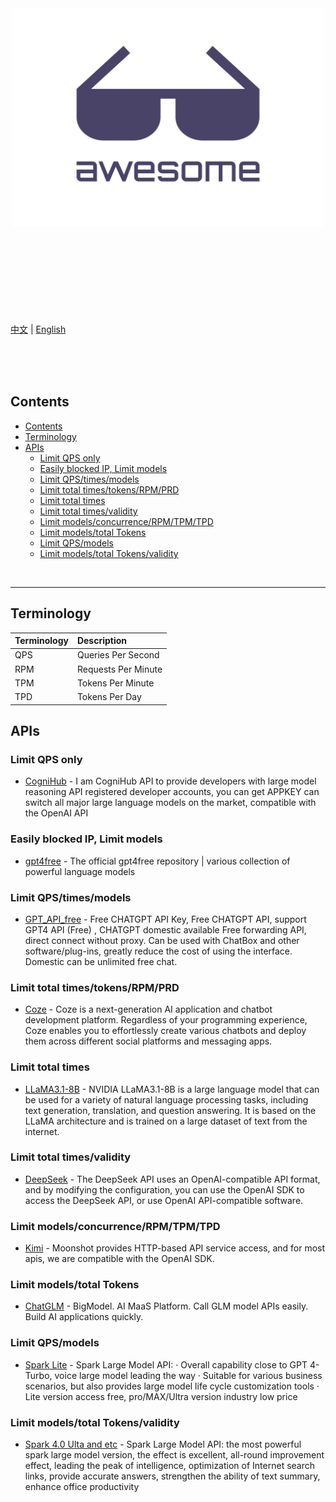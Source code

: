 <div align="center">
	<img width="500" height="350" src="media/logo.svg" alt="Awesome">
	<br>
	<br>
	<br>
	<br>
</div>
<br>
<br>
<br>
<br>
<br>

[中文](readme.zh.md) | [English](readme.md)

<br>
<br>
<br>

## Contents

- [Contents](#contents)
- [Terminology](#terminology)
- [APIs](#apis)
  - [Limit QPS only](#limit-qps-only)
  - [Easily blocked IP, Limit models](#easily-blocked-ip-limit-models)
  - [Limit QPS/times/models](#limit-qpstimesmodels)
  - [Limit total times/tokens/RPM/PRD](#limit-total-timestokensrpmprd)
  - [Limit total times](#limit-total-times)
  - [Limit total times/validity](#limit-total-timesvalidity)
  - [Limit models/concurrence/RPM/TPM/TPD](#limit-modelsconcurrencerpmtpmtpd)
  - [Limit models/total Tokens](#limit-modelstotal-tokens)
  - [Limit QPS/models](#limit-qpsmodels)
  - [Limit models/total Tokens/validity](#limit-modelstotal-tokensvalidity)

<br>
<hr>

## Terminology

| Terminology | Description         |
| :---------- | :------------------ |
| QPS         | Queries Per Second  |
| RPM         | Requests Per Minute |
| TPM         | Tokens Per Minute   |
| TPD         | Tokens Per Day      |

## APIs

### Limit QPS only

- [CogniHub](https://cognihub.baystoneai.com) - I am CogniHub API to provide developers with large model reasoning API registered developer accounts, you can get APPKEY can switch all major large language models on the market, compatible with the OpenAI API

### Easily blocked IP, Limit models

- [gpt4free](https://github.com/xtekky/gpt4free) - The official gpt4free repository | various collection of powerful language models

### Limit QPS/times/models

- [GPT_API_free](https://github.com/chatanywhere/GPT_API_free) - Free CHATGPT API Key, Free CHATGPT API, support GPT4 API (Free) , CHATGPT domestic available Free forwarding API, direct connect without proxy. Can be used with ChatBox and other software/plug-ins, greatly reduce the cost of using the interface. Domestic can be unlimited free chat.

### Limit total times/tokens/RPM/PRD

- [Coze](https://www.coze.com/docs/developer_guides/coze_api_overview) - Coze is a next-generation AI application and chatbot development platform. Regardless of your programming experience, Coze enables you to effortlessly create various chatbots and deploy them across different social platforms and messaging apps.

### Limit total times

- [LLaMA3.1-8B](https://build.nvidia.com/explore/discover#llama-3_1-8b-instruct) - NVIDIA LLaMA3.1-8B is a large language model that can be used for a variety of natural language processing tasks, including text generation, translation, and question answering. It is based on the LLaMA architecture and is trained on a large dataset of text from the internet.

### Limit total times/validity

- [DeepSeek](https://platform.deepseek.com/api-docs/zh-cn/) - The DeepSeek API uses an OpenAI-compatible API format, and by modifying the configuration, you can use the OpenAI SDK to access the DeepSeek API, or use OpenAI API-compatible software.

### Limit models/concurrence/RPM/TPM/TPD

- [Kimi](https://platform.moonshot.cn/docs/intro) - Moonshot provides HTTP-based API service access, and for most apis, we are compatible with the OpenAI SDK.

### Limit models/total Tokens

- [ChatGLM](https://open.bigmodel.cn/dev/api#overview) - BigModel. AI MaaS Platform. Call GLM model APIs easily. Build AI applications quickly.

### Limit QPS/models

- [Spark Lite](https://xinghuo.xfyun.cn/sparkapi#price) - Spark Large Model API: · Overall capability close to GPT 4-Turbo, voice large model leading the way · Suitable for various business scenarios, but also provides large model life cycle customization tools · Lite version access free, pro/MAX/Ultra version industry low price

### Limit models/total Tokens/validity

- [Spark 4.0 Ulta and etc](https://xinghuo.xfyun.cn/sparkapi#price) - Spark Large Model API: the most powerful spark large model version, the effect is excellent, all-round improvement effect, leading the peak of intelligence, optimization of Internet search links, provide accurate answers, strengthen the ability of text summary, enhance office productivity
